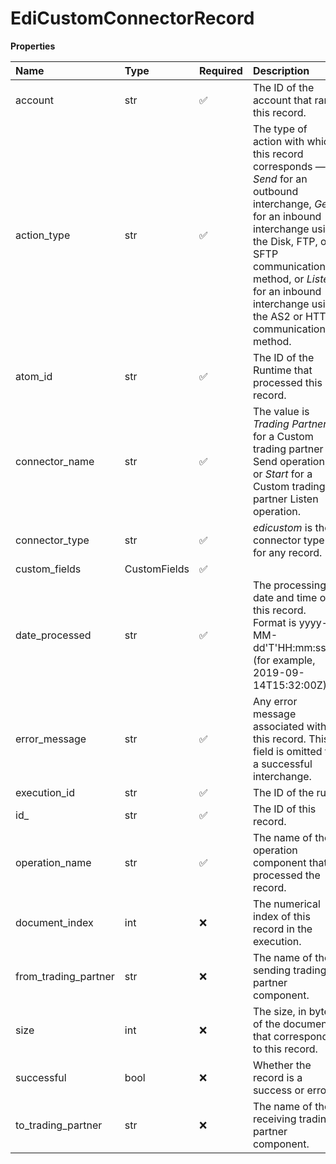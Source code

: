 # EdiCustomConnectorRecord

**Properties**

| Name                 | Type         | Required | Description                                                                                                                                                                                                                                                        |
| :------------------- | :----------- | :------- | :----------------------------------------------------------------------------------------------------------------------------------------------------------------------------------------------------------------------------------------------------------------- |
| account              | str          | ✅       | The ID of the account that ran this record.                                                                                                                                                                                                                        |
| action_type          | str          | ✅       | The type of action with which this record corresponds — _Send_ for an outbound interchange, _Get_ for an inbound interchange using the Disk, FTP, or SFTP communication method, or _Listen_ for an inbound interchange using the AS2 or HTTP communication method. |
| atom_id              | str          | ✅       | The ID of the Runtime that processed this record.                                                                                                                                                                                                                  |
| connector_name       | str          | ✅       | The value is _Trading Partner_ for a Custom trading partner Send operation, or _Start_ for a Custom trading partner Listen operation.                                                                                                                              |
| connector_type       | str          | ✅       | _edicustom_ is the connector type for any record.                                                                                                                                                                                                                  |
| custom_fields        | CustomFields | ✅       |                                                                                                                                                                                                                                                                    |
| date_processed       | str          | ✅       | The processing date and time of this record. Format is yyyy-MM-dd'T'HH:mm:ss'Z' \(for example, 2019-09-14T15:32:00Z\).                                                                                                                                             |
| error_message        | str          | ✅       | Any error message associated with this record. This field is omitted for a successful interchange.                                                                                                                                                                 |
| execution_id         | str          | ✅       | The ID of the run.                                                                                                                                                                                                                                                 |
| id\_                 | str          | ✅       | The ID of this record.                                                                                                                                                                                                                                             |
| operation_name       | str          | ✅       | The name of the operation component that processed the record.                                                                                                                                                                                                     |
| document_index       | int          | ❌       | The numerical index of this record in the execution.                                                                                                                                                                                                               |
| from_trading_partner | str          | ❌       | The name of the sending trading partner component.                                                                                                                                                                                                                 |
| size                 | int          | ❌       | The size, in bytes, of the document that corresponds to this record.                                                                                                                                                                                               |
| successful           | bool         | ❌       | Whether the record is a success or error.                                                                                                                                                                                                                          |
| to_trading_partner   | str          | ❌       | The name of the receiving trading partner component.                                                                                                                                                                                                               |

